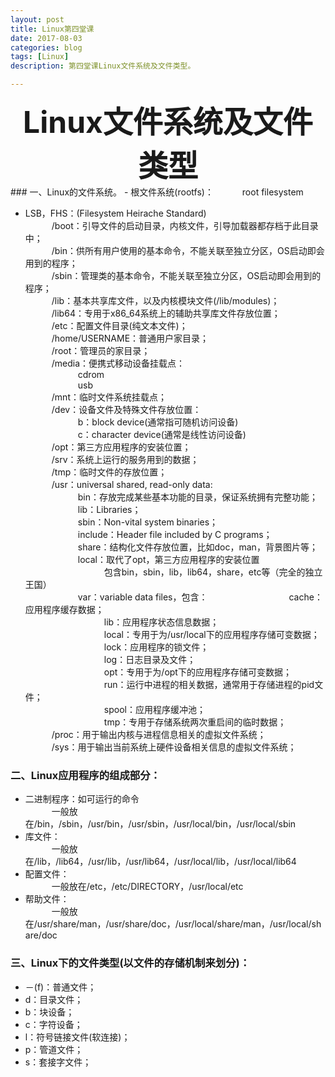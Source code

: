 ```yaml
---
layout: post
title: Linux第四堂课
date: 2017-08-03
categories: blog
tags: [Linux]
description: 第四堂课Linux文件系统及文件类型。

---
```


<center>
<font size="7" ><b>Linux文件系统及文件类型</b></font>
</center>
### 一、Linux的文件系统。
- 根文件系统(rootfs)：
&emsp;&emsp;&emsp;root filesystem       

- LSB，FHS：(Filesystem Heirache Standard)   
&emsp;&emsp;&emsp;/boot：引导文件的启动目录，内核文件，引导加载器都存档于此目录中；    
&emsp;&emsp;&emsp;/bin：供所有用户使用的基本命令，不能关联至独立分区，OS启动即会用到的程序；    
&emsp;&emsp;&emsp;/sbin：管理类的基本命令，不能关联至独立分区，OS启动即会用到的程序；     
&emsp;&emsp;&emsp;/lib：基本共享库文件，以及内核模块文件(/lib/modules)；    
&emsp;&emsp;&emsp;/lib64：专用于x86_64系统上的辅助共享库文件存放位置；           
&emsp;&emsp;&emsp;/etc：配置文件目录(纯文本文件)；           
&emsp;&emsp;&emsp;/home/USERNAME：普通用户家目录；     
&emsp;&emsp;&emsp;/root：管理员的家目录；     
&emsp;&emsp;&emsp;/media：便携式移动设备挂载点：    
&emsp;&emsp;&emsp;&emsp;&emsp;&emsp;cdrom      
&emsp;&emsp;&emsp;&emsp;&emsp;&emsp;usb      
&emsp;&emsp;&emsp;/mnt：临时文件系统挂载点；     
&emsp;&emsp;&emsp;/dev：设备文件及特殊文件存放位置：      
&emsp;&emsp;&emsp;&emsp;&emsp;&emsp;b：block device(通常指可随机访问设备)      
&emsp;&emsp;&emsp;&emsp;&emsp;&emsp;c：character device(通常是线性访问设备)    
&emsp;&emsp;&emsp;/opt：第三方应用程序的安装位置；        
&emsp;&emsp;&emsp;/srv：系统上运行的服务用到的数据；     
&emsp;&emsp;&emsp;/tmp：临时文件的存放位置；      
&emsp;&emsp;&emsp;/usr：universal shared, read-only data:       
&emsp;&emsp;&emsp;&emsp;&emsp;&emsp;bin：存放完成某些基本功能的目录，保证系统拥有完整功能；          
&emsp;&emsp;&emsp;&emsp;&emsp;&emsp;lib：Libraries；       
&emsp;&emsp;&emsp;&emsp;&emsp;&emsp;sbin：Non-vital system binaries；     
&emsp;&emsp;&emsp;&emsp;&emsp;&emsp;include：Header file included by C programs；     
&emsp;&emsp;&emsp;&emsp;&emsp;&emsp;share：结构化文件存放位置，比如doc，man，背景图片等；     
&emsp;&emsp;&emsp;&emsp;&emsp;&emsp;local：取代了opt，第三方应用程序的安装位置     
&emsp;&emsp;&emsp;&emsp;&emsp;&emsp;&emsp;&emsp;&emsp;包含bin，sbin，lib，lib64，share，etc等（完全的独立王国）       
&emsp;&emsp;&emsp;&emsp;&emsp;&emsp;var：variable data files，包含：
&emsp;&emsp;&emsp;&emsp;&emsp;&emsp;&emsp;&emsp;&emsp;cache：应用程序缓存数据；    
&emsp;&emsp;&emsp;&emsp;&emsp;&emsp;&emsp;&emsp;&emsp;lib：应用程序状态信息数据；   
&emsp;&emsp;&emsp;&emsp;&emsp;&emsp;&emsp;&emsp;&emsp;local：专用于为/usr/local下的应用程序存储可变数据；      
&emsp;&emsp;&emsp;&emsp;&emsp;&emsp;&emsp;&emsp;&emsp;lock：应用程序的锁文件；      
&emsp;&emsp;&emsp;&emsp;&emsp;&emsp;&emsp;&emsp;&emsp;log：日志目录及文件；     
&emsp;&emsp;&emsp;&emsp;&emsp;&emsp;&emsp;&emsp;&emsp;opt：专用于为/opt下的应用程序存储可变数据；      
&emsp;&emsp;&emsp;&emsp;&emsp;&emsp;&emsp;&emsp;&emsp;run：运行中进程的相关数据，通常用于存储进程的pid文件；        
&emsp;&emsp;&emsp;&emsp;&emsp;&emsp;&emsp;&emsp;&emsp;spool：应用程序缓冲池；     
&emsp;&emsp;&emsp;&emsp;&emsp;&emsp;&emsp;&emsp;&emsp;tmp：专用于存储系统两次重启间的临时数据；   
&emsp;&emsp;&emsp;/proc：用于输出内核与进程信息相关的虚拟文件系统；      
&emsp;&emsp;&emsp;/sys：用于输出当前系统上硬件设备相关信息的虚拟文件系统；      

### 二、Linux应用程序的组成部分：
- 二进制程序：如可运行的命令       
&emsp;&emsp;&emsp;一般放在/bin，/sbin，/usr/bin，/usr/sbin，/usr/local/bin，/usr/local/sbin    
- 库文件：         
&emsp;&emsp;&emsp;一般放在/lib，/lib64，/usr/lib，/usr/lib64，/usr/local/lib，/usr/local/lib64      
- 配置文件：       
&emsp;&emsp;&emsp;一般放在/etc，/etc/DIRECTORY，/usr/local/etc        
- 帮助文件：       
&emsp;&emsp;&emsp;一般放在/usr/share/man，/usr/share/doc，/usr/local/share/man，/usr/local/share/doc        

### 三、Linux下的文件类型(以文件的存储机制来划分)：        
- －(f)：普通文件；      
- d：目录文件；     
- b：块设备；       
- c：字符设备；     
- l：符号链接文件(软连接)；   
- p：管道文件；      
- s：套接字文件；            

